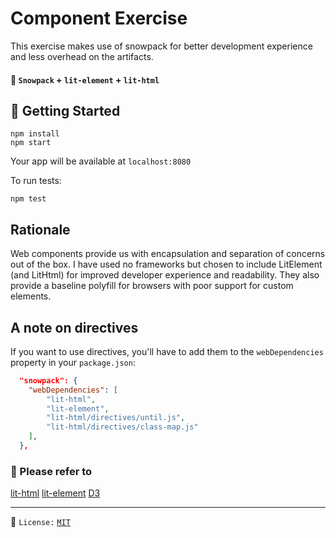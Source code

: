 # Component Exercise

This exercise makes use of snowpack for better development experience and less overhead on the artifacts.

#### 🎉 `Snowpack` + `lit-element` + `lit-html`

## 🚀 Getting Started

```
npm install
npm start
```
Your app will be available at `localhost:8080`


To run tests:

```
npm test
```


## Rationale

Web components provide us with encapsulation and separation of concerns out of the box.
I have used no frameworks but chosen to include LitElement (and LitHtml) for improved developer experience and readability.
They also provide a baseline polyfill for browsers with poor support for custom elements.

## A note on directives

If you want to use directives, you'll have to add them to the `webDependencies` property in your `package.json`:

```json
  "snowpack": {
    "webDependencies": [
        "lit-html",
        "lit-element",
        "lit-html/directives/until.js",
        "lit-html/directives/class-map.js"
    ],
  },
```

### 🙏 Please refer to

[lit-html](https://github.com/polymer/lit-html)
[lit-element](https://github.com/polymer/lit-element)
[D3](https://github.com/d3/d3)

---

📝 `License:` [`MIT`](https://opensource.org/licenses/MIT)
